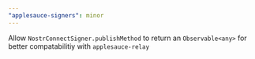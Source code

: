 ```yaml
---
"applesauce-signers": minor
---
```


Allow `NostrConnectSigner.publishMethod` to return an `Observable<any>` for better compatabilitiy with `applesauce-relay`
